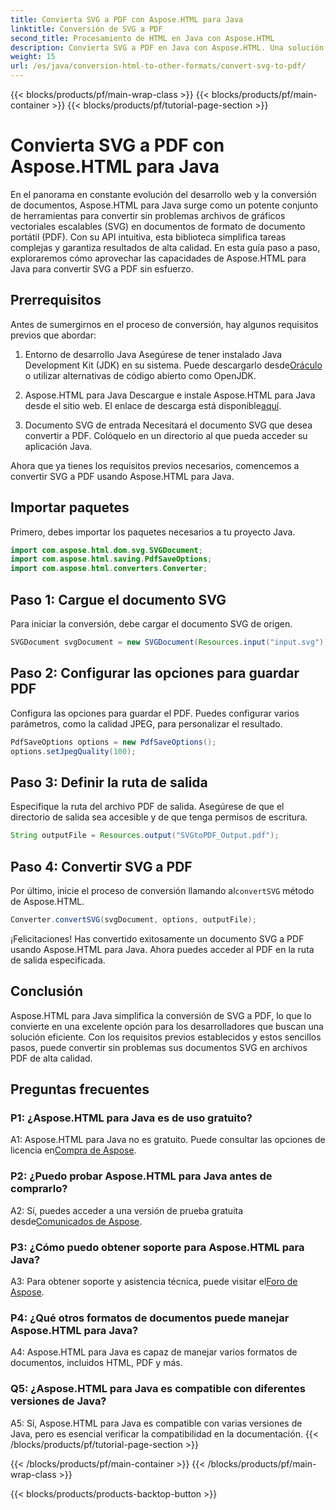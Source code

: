 ```yaml
---
title: Convierta SVG a PDF con Aspose.HTML para Java
linktitle: Conversión de SVG a PDF
second_title: Procesamiento de HTML en Java con Aspose.HTML
description: Convierta SVG a PDF en Java con Aspose.HTML. Una solución perfecta para la conversión de documentos de alta calidad.
weight: 15
url: /es/java/conversion-html-to-other-formats/convert-svg-to-pdf/
---
```


{{< blocks/products/pf/main-wrap-class >}}
{{< blocks/products/pf/main-container >}}
{{< blocks/products/pf/tutorial-page-section >}}

# Convierta SVG a PDF con Aspose.HTML para Java


En el panorama en constante evolución del desarrollo web y la conversión de documentos, Aspose.HTML para Java surge como un potente conjunto de herramientas para convertir sin problemas archivos de gráficos vectoriales escalables (SVG) en documentos de formato de documento portátil (PDF). Con su API intuitiva, esta biblioteca simplifica tareas complejas y garantiza resultados de alta calidad. En esta guía paso a paso, exploraremos cómo aprovechar las capacidades de Aspose.HTML para Java para convertir SVG a PDF sin esfuerzo.

## Prerrequisitos

Antes de sumergirnos en el proceso de conversión, hay algunos requisitos previos que abordar:

1. Entorno de desarrollo Java
 Asegúrese de tener instalado Java Development Kit (JDK) en su sistema. Puede descargarlo desde[Oráculo](https://www.oracle.com/java/technologies/javase-downloads.html) o utilizar alternativas de código abierto como OpenJDK.

2. Aspose.HTML para Java
 Descargue e instale Aspose.HTML para Java desde el sitio web. El enlace de descarga está disponible[aquí](https://releases.aspose.com/html/java/).

3. Documento SVG de entrada
Necesitará el documento SVG que desea convertir a PDF. Colóquelo en un directorio al que pueda acceder su aplicación Java.

Ahora que ya tienes los requisitos previos necesarios, comencemos a convertir SVG a PDF usando Aspose.HTML para Java.

## Importar paquetes

Primero, debes importar los paquetes necesarios a tu proyecto Java.

```java
import com.aspose.html.dom.svg.SVGDocument;
import com.aspose.html.saving.PdfSaveOptions;
import com.aspose.html.converters.Converter;
```

## Paso 1: Cargue el documento SVG

Para iniciar la conversión, debe cargar el documento SVG de origen.

```java
SVGDocument svgDocument = new SVGDocument(Resources.input("input.svg"));
```

## Paso 2: Configurar las opciones para guardar PDF

Configura las opciones para guardar el PDF. Puedes configurar varios parámetros, como la calidad JPEG, para personalizar el resultado.

```java
PdfSaveOptions options = new PdfSaveOptions();
options.setJpegQuality(100);
```

## Paso 3: Definir la ruta de salida

Especifique la ruta del archivo PDF de salida. Asegúrese de que el directorio de salida sea accesible y de que tenga permisos de escritura.

```java
String outputFile = Resources.output("SVGtoPDF_Output.pdf");
```

## Paso 4: Convertir SVG a PDF

 Por último, inicie el proceso de conversión llamando al`convertSVG` método de Aspose.HTML.

```java
Converter.convertSVG(svgDocument, options, outputFile);
```

¡Felicitaciones! Has convertido exitosamente un documento SVG a PDF usando Aspose.HTML para Java. Ahora puedes acceder al PDF en la ruta de salida especificada.

## Conclusión

Aspose.HTML para Java simplifica la conversión de SVG a PDF, lo que lo convierte en una excelente opción para los desarrolladores que buscan una solución eficiente. Con los requisitos previos establecidos y estos sencillos pasos, puede convertir sin problemas sus documentos SVG en archivos PDF de alta calidad.

## Preguntas frecuentes

### P1: ¿Aspose.HTML para Java es de uso gratuito?

 A1: Aspose.HTML para Java no es gratuito. Puede consultar las opciones de licencia en[Compra de Aspose](https://purchase.aspose.com/buy).

### P2: ¿Puedo probar Aspose.HTML para Java antes de comprarlo?

 A2: Sí, puedes acceder a una versión de prueba gratuita desde[Comunicados de Aspose](https://releases.aspose.com/html/java).

### P3: ¿Cómo puedo obtener soporte para Aspose.HTML para Java?

 A3: Para obtener soporte y asistencia técnica, puede visitar el[Foro de Aspose](https://forum.aspose.com/).

### P4: ¿Qué otros formatos de documentos puede manejar Aspose.HTML para Java?

A4: Aspose.HTML para Java es capaz de manejar varios formatos de documentos, incluidos HTML, PDF y más.

### Q5: ¿Aspose.HTML para Java es compatible con diferentes versiones de Java?

A5: Sí, Aspose.HTML para Java es compatible con varias versiones de Java, pero es esencial verificar la compatibilidad en la documentación.
{{< /blocks/products/pf/tutorial-page-section >}}

{{< /blocks/products/pf/main-container >}}
{{< /blocks/products/pf/main-wrap-class >}}

{{< blocks/products/products-backtop-button >}}
